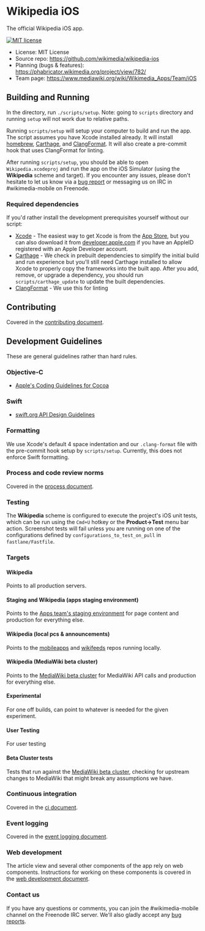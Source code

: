 # Wikipedia iOS
The official Wikipedia iOS app.

[![MIT license](https://img.shields.io/badge/license-MIT-lightgrey.svg)](https://raw.githubusercontent.com/wikimedia/wikipedia-ios/develop/LICENSE.txt)

* License: MIT License
* Source repo: https://github.com/wikimedia/wikipedia-ios
* Planning (bugs & features): https://phabricator.wikimedia.org/project/view/782/
* Team page: https://www.mediawiki.org/wiki/Wikimedia_Apps/Team/iOS

## Building and Running

In the directory, run `./scripts/setup`.  Note: going to `scripts` directory and running `setup` will not work due to relative paths.

Running `scripts/setup` will setup your computer to build and run the app. The script assumes you have Xcode installed already. It will install [homebrew](https://brew.sh), [Carthage](https://github.com/Carthage/Carthage), and [ClangFormat](https://clang.llvm.org/docs/ClangFormat.html). It will also create a pre-commit hook that uses ClangFormat for linting.

After running `scripts/setup`, you should be able to open `Wikipedia.xcodeproj` and run the app on the iOS Simulator (using the **Wikipedia** scheme and target). If you encounter any issues, please don't hesitate to let us know via a [bug report](https://phabricator.wikimedia.org/maniphest/task/edit/form/1/?title=[BUG]&projects=wikipedia-ios-app-product-backlog,ios-app-bugs&description=%3D%3D%3D+How+many+times+were+you+able+to+reproduce+it?%0D%0A%0D%0A%3D%3D%3D+Steps+to+reproduce%0D%0A%23+%0D%0A%23+%0D%0A%23+%0D%0A%0D%0A%3D%3D%3D+Expected+results%0D%0A%0D%0A%3D%3D%3D+Actual+results%0D%0A%0D%0A%3D%3D%3D+Screenshots%0D%0A%0D%0A%3D%3D%3D+Environments+observed%0D%0A**App+version%3A+**+%0D%0A**OS+versions%3A**+%0D%0A**Device+model%3A**+%0D%0A**Device+language%3A**+%0D%0A%0D%0A%3D%3D%3D+Regression?+%0D%0A%0D%0A+Tag++task+with+%23Regression+%0A) or messaging us on IRC in #wikimedia-mobile on Freenode.

### Required dependencies
If you'd rather install the development prerequisites yourself without our script:

* [Xcode](https://itunes.apple.com/us/app/xcode/id497799835) - The easiest way to get Xcode is from the [App Store](https://itunes.apple.com/us/app/xcode/id497799835?mt=12), but you can also download it from [developer.apple.com](https://developer.apple.com/) if you have an AppleID registered with an Apple Developer account.
* [Carthage](https://github.com/Carthage/Carthage) - We check in prebuilt dependencies to simplify the initial build and run experience but you'll still need Carthage installed to allow Xcode to properly copy the frameworks into the built app. After you add, remove, or upgrade a dependency, you should run `scripts/carthage_update` to update the built dependencies.
* [ClangFormat](https://clang.llvm.org/docs/ClangFormat.html) - We use this for linting

## Contributing
Covered in the [contributing document](CONTRIBUTING.md).

## Development Guidelines
These are general guidelines rather than hard rules.

### Objective-C
* [Apple's Coding Guidelines for Cocoa](https://developer.apple.com/library/content/documentation/Cocoa/Conceptual/CodingGuidelines/CodingGuidelines.html)
### Swift
* [swift.org API Design Guidelines](https://swift.org/documentation/api-design-guidelines/)

### Formatting
We use Xcode's default 4 space indentation and our `.clang-format` file with the pre-commit hook setup by `scripts/setup`. Currently, this does not enforce Swift formatting.

### Process and code review norms
Covered in the [process document](docs/process.md).

### Testing
The **Wikipedia** scheme is configured to execute the project's iOS unit tests, which can be run using the `Cmd+U` hotkey or the **Product->Test** menu bar action. Screenshot tests will fail unless you are running on one of the configurations defined by `configurations_to_test_on_pull` in `fastlane/Fastfile`.

### Targets
#### Wikipedia
Points to all production servers.
#### Staging and Wikipedia (apps staging environment)
Points to the [Apps team's staging environment](https://mobileapps.wmflabs.org) for page content and production for everything else.
#### Wikipedia (local pcs & announcements)
Points to the [mobileapps](https://gerrit.wikimedia.org/r/q/project:mediawiki%252Fservices%252Fmobileapps+status:open) and [wikifeeds](https://gerrit.wikimedia.org/r/q/project:mediawiki%252Fservices%252Fwikifeeds+status:open) repos running locally.
#### Wikipedia (MediaWiki beta cluster)
Points to the [MediaWiki beta cluster](https://www.mediawiki.org/wiki/Beta_Cluster) for MediaWiki API calls and production for everything else.
#### Experimental
For one off builds, can point to whatever is needed for the given experiment.
#### User Testing
For user testing
#### Beta Cluster tests
Tests that run against the [MediaWiki beta cluster](https://www.mediawiki.org/wiki/Beta_Cluster), checking for upstream changes to MediaWiki that might break any assumptions we have.

### Continuous integration
Covered in the [ci document](docs/ci.md).

### Event logging
Covered in the [event logging document](docs/event_logging.md).

### Web development
The article view and several other components of the app rely on web components. Instructions for working on these components is covered in the [web development document](docs/web_dev.md).

### Contact us
If you have any questions or comments, you can join the #wikimedia-mobile channel on the Freenode IRC server. We'll also gladly accept any [bug reports](https://phabricator.wikimedia.org/maniphest/task/edit/form/1/?title=[BUG]&projects=wikipedia-ios-app-product-backlog,ios-app-bugs&description=%3D%3D%3D+How+many+times+were+you+able+to+reproduce+it?%0D%0A%0D%0A%3D%3D%3D+Steps+to+reproduce%0D%0A%23+%0D%0A%23+%0D%0A%23+%0D%0A%0D%0A%3D%3D%3D+Expected+results%0D%0A%0D%0A%3D%3D%3D+Actual+results%0D%0A%0D%0A%3D%3D%3D+Screenshots%0D%0A%0D%0A%3D%3D%3D+Environments+observed%0D%0A**App+version%3A+**+%0D%0A**OS+versions%3A**+%0D%0A**Device+model%3A**+%0D%0A**Device+language%3A**+%0D%0A%0D%0A%3D%3D%3D+Regression?+%0D%0A%0D%0A+Tag++task+with+%23Regression+%0A).
